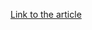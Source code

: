 [Link to the article](https://www.bleepingcomputer.com/news/security/nokia-investigates-breach-after-hacker-claims-to-steal-source-code/)
